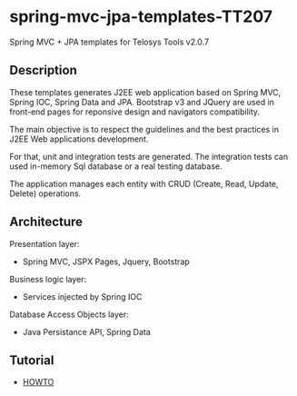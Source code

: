 spring-mvc-jpa-templates-TT207
==============================

Spring MVC + JPA templates for Telosys Tools v2.0.7

Description
----------

These templates generates J2EE web application based on Spring MVC, Spring IOC, Spring Data and JPA.
Bootstrap v3 and JQuery are used in front-end pages for reponsive design and navigators compatibility.

The main objective is to respect the guidelines and the best practices in J2EE Web applications development.

For that, unit and integration tests are generated. The integration tests can used in-memory Sql database or a real testing database.

The application manages each entity with CRUD (Create, Read, Update, Delete) operations.

Architecture
---

Presentation layer: 
- Spring MVC, JSPX Pages, Jquery, Bootstrap

Business logic layer: 
- Services injected by Spring IOC

Database Access Objects layer: 
- Java Persistance API, Spring Data

Tutorial
---

- [HOWTO](doc/HOWTO.md)